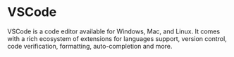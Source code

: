 # **VSCode**

VSCode is a code editor available for Windows, Mac, and Linux. It comes with a rich ecosystem of extensions for languages support, version control, code verification, formatting, auto-completion and more.